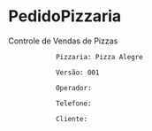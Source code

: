 # PedidoPizzaria

Controle de Vendas de Pizzas


				Pizzaria: Pizza Alegre

				Versão: 001

				Operador:

				Telefone:

				Cliente:
